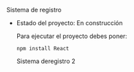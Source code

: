 <hi>Sistema de registro </h1>

- Estado del proyecto: En construcción

  Para ejecutar el proyecto debes poner:

  ```npm install React```
  
  Sistema deregistro 2
